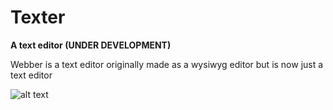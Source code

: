 # Texter
 **A text editor (UNDER DEVELOPMENT)**
 
Webber is a text editor originally made as a wysiwyg editor but is now just a text editor

![alt text](https://github.com/dragon540/Webber/blob/master/documentation/WEBBER.png)

